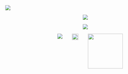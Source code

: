 <!--
<img src="https://widgetbite.com/banner?title=Jared%20Thacker&subtitle=Aspiring%20Software%20Engineer&backgroundpalette=twilight&fontpalette=twilight&titletransform=none&subtitletransform=skew" width=100% height=100%/>
-->

<img src="https://user-images.githubusercontent.com/74038190/225813708-98b745f2-7d22-48cf-9150-083f1b00d6c9.gif">

<!--
<img src="https://user-images.githubusercontent.com/74038190/212284158-e840e285-664b-44d7-b79b-e264b5e54825.gif">

<img src="https://user-images.githubusercontent.com/74038190/212284136-03988914-d899-44b4-b1d9-4eeccf656e44.gif">

<img src="https://user-images.githubusercontent.com/74038190/212744287-14f66c13-5458-40dc-9244-8ff533fc8f4a.gif">
-->

<p align="center">
    <img src ="https://streak-stats.demolab.com/?user=JaredThacker&theme=tokyonight-duo">

<div align="center">
    <a href="https://discord.com/users/692872740662673441">
        <img src="https://lanyard.cnrad.dev/api/692872740662673441">

<p align="center">

<!--
<p align="center">
    <a href="https://www.linkedin.com/in/jaredthacker97/">
        <img src="https://img.shields.io/badge/LinkedIn-0077B5?style=for-the-badge&logo=linkedin&logoColor=white"> -->

<div style="display: flex; justify-content: center; gap: 30px;" className="gap-3">
    <a href="https://www.codewars.com/users/jaydeetee97" style="text-decoration:none;">
        <img src="https://www.codewars.com/users/jaydeetee97/badges/micro">
    </a>
    <a href="https://leetcode.com/u/jaydeetee97/">
        <img src="https://img.shields.io/badge/LeetCode-000000?style=for-the-badge&logo=LeetCode&logoColor=#d16c06" height="20">
    </a>
    <a href="https://www.hackerrank.com/profile/pricesmayvary302">
        <img src="https://ziadoua.github.io/m3-Markdown-Badges/badges/HackerRank/hackerrank2.svg" width="110">
    </a>
</div>

<!-- <p align="center">
    <a href="https://www.codewars.com/users/jaydeetee97" style="text-decoration:none;">
        <img src="https://www.codewars.com/users/jaydeetee97/badges/micro"> -->

<!-- <p align="center">
    <a href="https://leetcode.com/u/jaydeetee97/">
        <img src="https://img.shields.io/badge/LeetCode-000000?style=for-the-badge&logo=LeetCode&logoColor=#d16c06"> -->

<!-- <p align="center">
    <a href="https://www.hackerrank.com/profile/pricesmayvary302">
        <img src="https://ziadoua.github.io/m3-Markdown-Badges/badges/HackerRank/hackerrank2.svg" width="110"> -->

<!--
[![Discord Presence](https://lanyard-profile-readme.vercel.app/api/692872740662673441?theme=dark&animated=false&hideDiscrim=true&borderRadius=30px&idleMessage=Away...)](https://discord.com/users/692872740662673441)
-->

<!--
[![Top Langs](https://github-readme-stats.vercel.app/api/top-langs/?username=JaredThacker&layout=donut)](https://github.com/anuraghazra/github-readme-stats)
-->

<!--
![Jared's GitHub stats](https://github-readme-stats.vercel.app/api?username=JaredThacker&show_icons=true&theme=transparent)
-->

<!--
**JaredThacker/JaredThacker** is a ✨ _special_ ✨ repository because its `README.md` (this file) appears on your GitHub profile.

Here are some ideas to get you started:

- 🔭 I’m currently working on ...
- 🌱 I’m currently learning ...
- 👯 I’m looking to collaborate on ...
- 🤔 I’m looking for help with ...
- 💬 Ask me about ...
- 📫 How to reach me: ...
- 😄 Pronouns: ...
- ⚡ Fun fact: ...
-->
